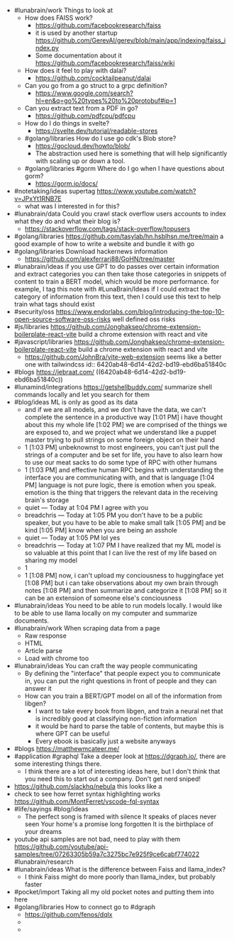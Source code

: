 - #lunabrain/work Things to look at
	- How does FAISS work?
		- https://github.com/facebookresearch/faiss
		- it is used by another startup https://github.com/GerevAI/gerev/blob/main/app/indexing/faiss_index.py
		- Some documentation about it https://github.com/facebookresearch/faiss/wiki
	- How does it feel to play with dalai?
		- https://github.com/cocktailpeanut/dalai
	- Can you go from a go struct to a grpc definition?
		- https://www.google.com/search?hl=en&q=go%20types%20to%20protobuf#ip=1
	- Can you extract text from a PDF in go?
		- https://github.com/pdfcpu/pdfcpu
	- How do I do things in svelte?
		- https://svelte.dev/tutorial/readable-stores
	- #golang/libraries How do I use go cdk's Blob store?
		- https://gocloud.dev/howto/blob/
		- The abstraction used here is something that will help significantly with scaling up or down a tool.
	- #golang/libraries #gorm Where do I go when I have questions about gorm?
		- https://gorm.io/docs/
- #notetaking/ideas supertag https://www.youtube.com/watch?v=JPxYt1RNB7E
	- what was I interested in for this?
- #lunabrain/data Could you crawl stack overflow users accounts to index what they do and what their blog is?
	- https://stackoverflow.com/tags/stack-overflow/topusers
- #golang/libraries https://github.com/tasylab/hn.hsblhsn.me/tree/main a good example of how to write a website and bundle it with go
- #golang/libraries Download hackernews information
	- https://github.com/alexferrari88/GoHN/tree/master
- #lunabrain/ideas if you use GPT to do passes over certain information and extract categories you can then take those categories in snippets of content to train a BERT model, which would be more performance. for example, I tag this note with #LunaBrain/Ideas if I could extract the category of information from this text, then I could use this text to help train what tags should exist
- #security/oss https://www.endorlabs.com/blog/introducing-the-top-10-open-source-software-oss-risks well defined oss risks
- #js/libraries https://github.com/Jonghakseo/chrome-extension-boilerplate-react-vite build a chrome extension with react and vite
- #javascript/libraries https://github.com/Jonghakseo/chrome-extension-boilerplate-react-vite build a chrome extension with react and vite
	- https://github.com/JohnBra/vite-web-extension seems like a better one with tailwindcss
	  id:: 6420ab48-6d14-42d2-bd19-ebd6ba51840c
- #blogs https://jebraat.com/ ((6420ab48-6d14-42d2-bd19-ebd6ba51840c))
- #lunamind/integrations https://getshellbuddy.com/ summarize shell commands locally and let you search for them
- #blog/ideas ML is only as good as its data
	- and if we are all models, and we don't have the data, we can't complete the sentence in a productive way
	  [1:01 PM]
	  i have thought about this my whole life
	  [1:02 PM]
	  we are comprised of the things we are exposed to, and we project what we understand like a puppet master trying to pull strings on some foreign object on their hand
	- 1
	  [1:03 PM]
	  unbeknownst to most engineers, you can't just pull the strings of a computer and be set for life, you have to also learn how to use our meat sacks to do some type of RPC with other humans
	- 1
	  [1:03 PM]
	  and effective human RPC begins with understanding the interface you are communicating with, and that is language
	  [1:04 PM]
	  language is not pure logic, there is emotion when you speak. emotion is the thing that triggers the relevant data in the receiving brain's storage
	- quiet — Today at 1:04 PM
	  I agree with you
	- breadchris — Today at 1:05 PM
	  you don't have to be a public speaker, but you have to be able to make small talk
	  [1:05 PM]
	  and be kind
	  [1:05 PM]
	  know when you are being an asshole
	- quiet — Today at 1:05 PM
	  lol yes
	- breadchris — Today at 1:07 PM
	  I have realized that my ML model is so valuable at this point that I can live the rest of my life based on sharing my model
	- 1
	- 1
	  [1:08 PM]
	  now, i can't upload my conciousness to huggingface yet
	  [1:08 PM]
	  but i can take observations about my own brain through notes
	  [1:08 PM]
	  and then summarize and categorize it
	  [1:08 PM]
	  so it can be an extension of someone else's conciousness
- #lunabrain/ideas You need to be able to run models locally. I would like to be able to use llama locally on my computer and summarize documents.
- #lunabrain/work When scraping data from a page
	- Raw response
	- HTML
	- Article parse
	- Load with chrome too
- #lunabrain/ideas You can craft the way people communicating
	- By defining the "interface" that people expect you to communicate in, you can put the right questions in front of people and they can answer it
	- How can you train a BERT/GPT model on all of the information from libgen?
		- I want to take every book from libgen, and train a neural net that is incredibly good at classifying non-fiction information
		- it would be hard to parse the table of contents, but maybe this is where GPT can be useful
		- Every ebook is basically just a website anyways
- #blogs https://matthewmcateer.me/
- #application #graphql Take a deeper look at https://dgraph.io/, there are some interesting things there.
	- I think there are a lot of interesting ideas here, but I don't think that you need this to start out a company. Don't get nerd sniped!
- https://github.com/slackhq/nebula this looks like a
- check to see how ferret syntax highlighting works https://github.com/MontFerret/vscode-fql-syntax
- #life/sayings #blog/ideas
	- The perfect song is framed with silence
	  It speaks of places never seen
	  Your home's a promise long forgotten
	  It is the birthplace of your dreams
- youtube api samples are not bad, need to play with them https://github.com/youtube/api-samples/tree/07263305b59a7c3275bc7e925f9ce6cabf774022 #lunabrain/research
- #lunabrain/ideas What is the difference between Faiss and llama_index?
	- I think Faiss might do more poorly than llama_index, but probably faster
- #pocket/import Taking all my old pocket notes and putting them into here
- #golang/libraries How to connect go to #dgraph
	- https://github.com/fenos/dqlx
	-
	-